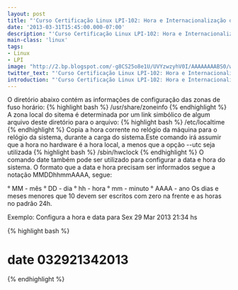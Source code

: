 ```yaml
---
layout: post
title: "'Curso Certificação Linux LPI-102: Hora e Internacionalização do Sistema'"
date: '2013-03-31T15:45:00.000-07:00'
description: "'Curso Certificação Linux LPI-102: Hora e Internacionalização do Sistema'"
main-class: 'linux'
tags:
- Linux
- LPI
image: "http://2.bp.blogspot.com/-g8CS25o8e1U/UVYzwzyhV0I/AAAAAAAABS0/wxds5sYR9qs/s72-c/Linux_clock.jpg"
twitter_text: "'Curso Certificação Linux LPI-102: Hora e Internacionalização do Sistema'"
introduction: "'Curso Certificação Linux LPI-102: Hora e Internacionalização do Sistema'"
---
```

 O diretório abaixo contém as informações de configuração das zonas de fuso horário:
{% highlight bash %}
/usr/share/zoneinfo
{% endhighlight %}
 A zona local do sitema é determinada por um link simbólico de algum arquivo deste diretório para o arquivo:
{% highlight bash %}
/etc/localtime
{% endhighlight %}
Copia a hora corrente no relógio da máquina para o relógio da sistema, durante a carga do sistema.Este comando irá assumir que a hora no hardware é a hora local, a menos que a opção --utc seja utilizada
{% highlight bash %}
/sbin/hwclock
{% endhighlight %}
 O comando date também pode ser utilizado para configurar a data e hora do sistema. O formato que a data e hora precisam ser informados segue a notação MMDDhhmmAAAA, segue:
 
 ° MM - mês
 ° DD - dia
 ° hh - hora
 ° mm - minuto
 ° AAAA - ano 
 Os dias e meses menores que 10 devem ser escritos com zero na frente e as horas no padrão 24h.
 
 Exemplo:
Configura a hora e data para Sex 29 Mar 2013 21:34 hs 
 
{% highlight bash %}
# date 032921342013
{% endhighlight %}
